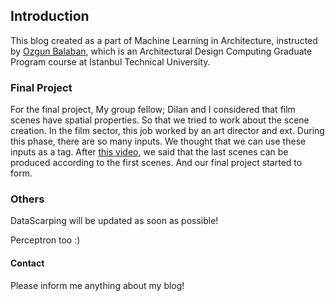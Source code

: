 ## Introduction

This blog created as a part of Machine Learning in Architecture, instructed by [Ozgun Balaban](https://github.com/AlpinistPanda), which is an Architectural Design Computing Graduate Program course at Istanbul Technical University.

### Final Project

For the final project, My group fellow; Dilan and I considered that film scenes have spatial properties. So that we tried to work about the scene creation. In the film sector, this job worked by an art director and ext. During this phase, there are so many inputs. We thought that we can use these inputs as a tag. 
After [this video](https://vimeo.com/122378469?fbclid=IwAR0I8y4nC2gfigSMcmQTPYr0BKmsKN-39VZdNfv_rAXtGO_Dj8fMIG4tQ4U), we said that the last scenes can be produced according to the first scenes. And our final project started to form.

### Others

DataScarping will be updated as soon as possible!

Perceptron too :)

#### Contact

Please inform me anything about my blog! 
